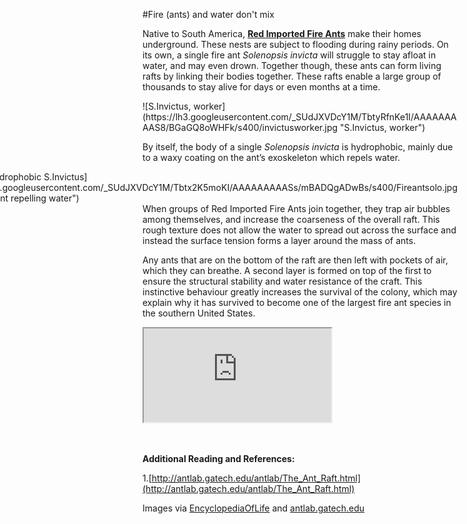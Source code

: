 #Fire (ants) and water don't mix


Native to South America, [**Red Imported Fire Ants**](http://www.eol.org/pages/403244) make their homes underground. These nests are subject to flooding during rainy periods. On its own, a single fire ant _Solenopsis invicta_ will struggle to stay afloat in water, and may even drown. Together though, these ants can form living rafts by linking their bodies together. These rafts enable a large group of thousands to stay alive for days or even months at a time.

<div class="col-sm-6 col-md-4">
    <div class="thumbnail">
![S.Invictus, worker](https://lh3.googleusercontent.com/_SUdJXVDcY1M/TbtyRfnKe1I/AAAAAAAAAS8/BGaGQ8oWHFk/s400/invictusworker.jpg "S.Invictus, worker")
    </div>
</div>

By itself, the body of a single _Solenopsis invicta_ is hydrophobic, mainly due to a waxy coating on the ant’s exoskeleton which repels water.

<div class="col-sm-6 col-md-4" style="float: right">
    <div class="thumbnail">
![Single Hydrophobic S.Invictus](https://lh6.googleusercontent.com/_SUdJXVDcY1M/Tbtx2K5moKI/AAAAAAAAASs/mBADQgADwBs/s400/Fireantsolo.jpg "Solo fire ant repelling water")
    </div>
</div>

When groups of Red Imported Fire Ants join together, they trap air bubbles among themselves, and increase the coarseness of the overall raft. This rough texture does not allow the water to spread out across the surface and instead the surface tension forms a layer around the mass of ants.

Any ants that are on the bottom of the raft are then left with pockets of air, which they can breathe. A second layer is formed on top of the first to ensure the structural stability and water resistance of the craft. This instinctive behaviour greatly increases the survival of the colony, which may explain why it has survived to become one of the largest fire ant species in the southern United States.

<div class="embed-responsive embed-responsive-4by3">
  <iframe class="embed-responsive-item" src="https://www.youtube.com/p/6AA191DD0AFF42DC"></iframe>
</div>
<br>
<br>

**Additional Reading and References:**

1.[http://antlab.gatech.edu/antlab/The_Ant_Raft.html](http://antlab.gatech.edu/antlab/The_Ant_Raft.html)

Images via [EncyclopediaOfLife](http://www.eol.org) and [antlab.gatech.edu](http://antlab.gatech.edu)


